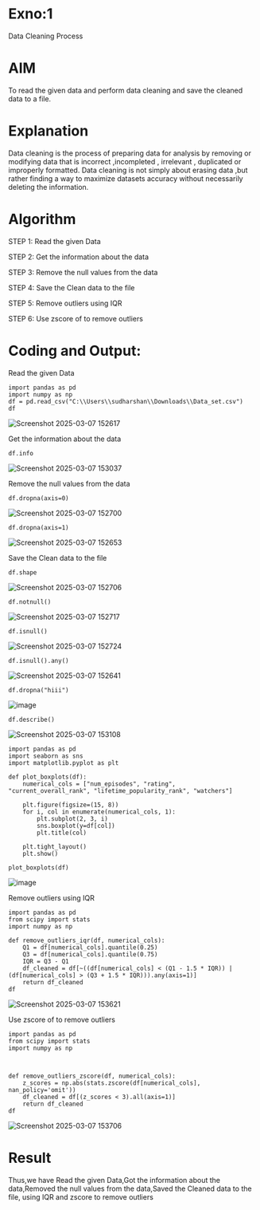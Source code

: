 # Exno:1
Data Cleaning Process

# AIM
To read the given data and perform data cleaning and save the cleaned data to a file.

# Explanation
Data cleaning is the process of preparing data for analysis by removing or modifying data that is incorrect ,incompleted , irrelevant , duplicated or improperly formatted. Data cleaning is not simply about erasing data ,but rather finding a way to maximize datasets accuracy without necessarily deleting the information.

# Algorithm
STEP 1: Read the given Data

STEP 2: Get the information about the data

STEP 3: Remove the null values from the data

STEP 4: Save the Clean data to the file

STEP 5: Remove outliers using IQR

STEP 6: Use zscore of to remove outliers

# Coding and Output:

Read the given Data
```
import pandas as pd
import numpy as np
df = pd.read_csv("C:\\Users\\sudharshan\\Downloads\\Data_set.csv")
df
```
![Screenshot 2025-03-07 152617](https://github.com/user-attachments/assets/a6cd3d11-aff2-4b91-b031-cd42c0621ad2)

 Get the information about the data
```
df.info
```
![Screenshot 2025-03-07 153037](https://github.com/user-attachments/assets/036300f3-c3ee-42c7-a308-4fff34cc738b)

Remove the null values from the data
```
df.dropna(axis=0)
```
![Screenshot 2025-03-07 152700](https://github.com/user-attachments/assets/9f113c0d-87ed-4c00-a7b4-c41491f42e56)



```
df.dropna(axis=1)
```
![Screenshot 2025-03-07 152653](https://github.com/user-attachments/assets/80e2b923-c2de-4b08-ab80-143b826d0fc6)

Save the Clean data to the file
```
df.shape
```
![Screenshot 2025-03-07 152706](https://github.com/user-attachments/assets/89b34b72-1b8e-4f0f-90ae-b53067193b50)

```
df.notnull()
```
![Screenshot 2025-03-07 152717](https://github.com/user-attachments/assets/32e9a5f3-06e8-43a9-9d4a-325bff531933)

```
df.isnull()
```
![Screenshot 2025-03-07 152724](https://github.com/user-attachments/assets/9ed63347-058a-43a4-bb48-d265d8043416)

```
df.isnull().any()
```
![Screenshot 2025-03-07 152641](https://github.com/user-attachments/assets/709c682e-5b56-4aa6-bb7a-3657be7fbb2b)
```
df.dropna("hiii")
```
![image](https://github.com/user-attachments/assets/e293eeb3-161f-4697-bcbd-3d2284357082)

```
df.describe()
```
![Screenshot 2025-03-07 153108](https://github.com/user-attachments/assets/6d8fb618-fd72-4057-b4ce-d2b0baf31d01)

```
import pandas as pd
import seaborn as sns
import matplotlib.pyplot as plt

def plot_boxplots(df):
    numerical_cols = ["num_episodes", "rating", "current_overall_rank", "lifetime_popularity_rank", "watchers"]
    
    plt.figure(figsize=(15, 8))
    for i, col in enumerate(numerical_cols, 1):
        plt.subplot(2, 3, i)
        sns.boxplot(y=df[col])
        plt.title(col)
    
    plt.tight_layout()
    plt.show()

plot_boxplots(df)

```
![image](https://github.com/user-attachments/assets/8631a828-e0f4-4089-9e62-2e00bbb0d5d6)

Remove outliers using IQR
```
import pandas as pd
from scipy import stats
import numpy as np

def remove_outliers_iqr(df, numerical_cols):
    Q1 = df[numerical_cols].quantile(0.25)
    Q3 = df[numerical_cols].quantile(0.75)
    IQR = Q3 - Q1
    df_cleaned = df[~((df[numerical_cols] < (Q1 - 1.5 * IQR)) | (df[numerical_cols] > (Q3 + 1.5 * IQR))).any(axis=1)]
    return df_cleaned
df
```
![Screenshot 2025-03-07 153621](https://github.com/user-attachments/assets/d57e8890-e8db-4c53-bf3c-d5c5380bc9a2)

Use zscore of to remove outliers
```
import pandas as pd
from scipy import stats
import numpy as np



def remove_outliers_zscore(df, numerical_cols):
    z_scores = np.abs(stats.zscore(df[numerical_cols], nan_policy='omit'))
    df_cleaned = df[(z_scores < 3).all(axis=1)]
    return df_cleaned
df
```
![Screenshot 2025-03-07 153706](https://github.com/user-attachments/assets/4b29d4a5-9f2c-4a59-a36b-d4aaf6819fa0)









# Result
Thus,we have Read the given Data,Got the information about the data,Removed the null values from the data,Saved the Cleaned data to the file, using IQR and  zscore  to remove outliers

